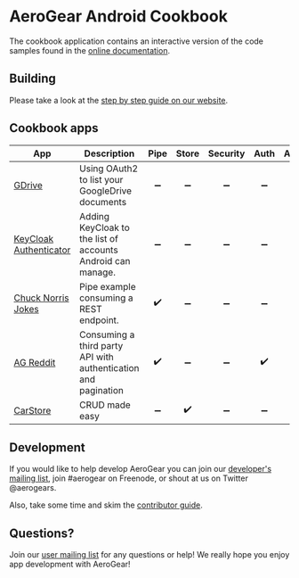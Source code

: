 # AeroGear Android Cookbook

The cookbook application contains an interactive version of the code samples found in the [online documentation](http://aerogear.org/docs/guides/aerogear-android/).  

## Building

Please take a look at the [step by step guide on our website](http://aerogear.org/docs/guides/aerogear-android/how-to-build-aerogear-android/).

## Cookbook apps

| App | Description | Pipe | Store | Security | Auth | Authz | Push |
|-----|-------------|:----:|:-----:|:--------:|:----:|:-----:|:-----:| 
| [GDrive](GDrive) | Using OAuth2 to list your GoogleDrive documents | :heavy_minus_sign: | :heavy_minus_sign: | :heavy_minus_sign: |  :heavy_minus_sign: | :heavy_check_mark: | :heavy_minus_sign: |
| [KeyCloak Authenticator](KeyCloakAuthenticator) | Adding KeyCloak to the list of accounts Android can manage. | :heavy_minus_sign: | :heavy_minus_sign: | :heavy_minus_sign: |  :heavy_minus_sign: | :heavy_check_mark: | :heavy_minus_sign: |
| [Chuck Norris Jokes](ChuckNorrisJokes) | Pipe example consuming a REST endpoint. | :heavy_check_mark: | :heavy_minus_sign: | :heavy_minus_sign: |  :heavy_minus_sign: | :heavy_minus_sign: | :heavy_minus_sign: |
| [AG Reddit](AGReddit) | Consuming a third party API with authentication and pagination | :heavy_check_mark: | :heavy_minus_sign: | :heavy_minus_sign: |  :heavy_check_mark: | :heavy_minus_sign: | :heavy_minus_sign: |
| [CarStore](CarStore) | CRUD made easy | :heavy_minus_sign: | :heavy_check_mark: | :heavy_minus_sign: |  :heavy_minus_sign: | :heavy_minus_sign: | :heavy_minus_sign: |

## Development

If you would like to help develop AeroGear you can join our [developer's mailing list](https://lists.jboss.org/mailman/listinfo/aerogear-dev), join #aerogear on Freenode, or shout at us on Twitter @aerogears.

Also, take some time and skim the [contributor guide](http://aerogear.org/docs/guides/Contributing/).

## Questions?

Join our [user mailing list](https://lists.jboss.org/mailman/listinfo/aerogear-users) for any questions or help! We really hope you enjoy app development with AeroGear!

